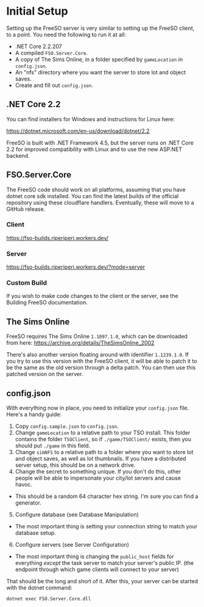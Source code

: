 # Initial Setup

Setting up the FreeSO server is very similar to setting up the FreeSO client, to a point. You need the following to run it at all:

- .NET Core 2.2.207
- A compiled `FSO.Server.Core`.
- A copy of The Sims Online, in a folder specified by `gameLocation` in `config.json`.
- An "nfs" directory where you want the server to store lot and object saves.
- Create and fill out `config.json`.

## .NET Core 2.2

You can find installers for Windows and instructions for Linux here:

https://dotnet.microsoft.com/en-us/download/dotnet/2.2

FreeSO is built with .NET Framework 4.5, but the server runs on .NET Core 2.2 for improved compatibility with Linux and to use the new ASP.NET backend.

## FSO.Server.Core

The FreeSO code should work on all platforms, assuming that you have dotnet core sdk installed. You can find the latest builds of the official repository using these cloudflare handlers. Eventually, these will move to a GitHub release.

### Client

https://fso-builds.riperiperi.workers.dev/

### Server

https://fso-builds.riperiperi.workers.dev/?mode=server

### Custom Build

If you wish to make code changes to the client or the server, see the Building FreeSO documentation.

## The Sims Online

FreeSO requires The Sims Online `1.1097.1.0`, which can be downloaded from here: https://archive.org/details/TheSimsOnline_2002

There's also another version floating around with identifier `1.1239.1.0`. If you try to use this version with the FreeSO client, it will be able to patch it to be the same as the old version through a delta patch. You can then use this patched version on the server.

## config.json

With everything now in place, you need to initialize your `config.json` file. Here's a handy guide:

1. Copy `config.sample.json` to `config.json`.
2. Change `gameLocation` to a relative path to your TSO install. This folder contains the folder `TSOClient`, so if `./game/TSOClient/` exists, then you should put `./game` in this field.
3. Change `simNFS` to a relative path to a folder where you want to store lot and object saves, as well as lot thumbnails. If you have a distributed server setup, this should be on a network drive.
4. Change the secret to something unique. If you don't do this, other people will be able to impersonate your city/lot servers and cause havoc.
  - This should be a random 64 character hex string. I'm sure you can find a generator.
5. Configure database (see Database Manipulation)
  - The most important thing is setting your connection string to match your database setup.
6. Configure servers (see Server Configuration)
  - The most important thing is changing the `public_host` fields for everything _except_ the task server to match your server's public IP. (the endpoint through which game clients will connect to your server)

That should be the long and short of it. After this, your server can be started with the dotnet command:

`dotnet exec FSO.Server.Core.dll`